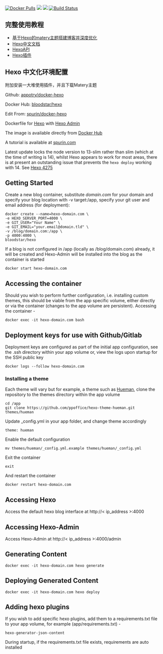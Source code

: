 [![Docker Pulls](https://img.shields.io/docker/pulls/spurin/hexo.svg)](https://hub.docker.com/r/bloodstar/hexo/)
[![](https://images.microbadger.com/badges/version/spurin/hexo.svg)](https://microbadger.com/images/spurin/hexo "Get your own version badge on microbadger.com")
[![](https://images.microbadger.com/badges/image/spurin/hexo.svg)](https://microbadger.com/images/spurin/hexo "Get your own image badge on microbadger.com")
[![Build Status](https://img.shields.io/docker/cloud/build/spurin/hexo.svg)](https://hub.docker.com/r/bloodstar/hexo/)

## **完整使用教程**

- [基于Hexo的matery主题搭建博客并深度优化](https://blog.17lai.site/hexo/2021-09-10-use-hexo-and-matery-to-make-a-perfect-blog/)
- [Hexo中文文档](https://hexo.io/zh-cn/docs/)
- [HexoAPI](https://hexo.io/zh-cn/api/)
- [Hexo插件](https://hexo.io/plugins/)

## **Hexo 中文化环境配置**
附加安装一大堆使用插件，并且下载Matery主题

Github: [appotry/docker-hexo](https://github.com/appotry/docker-hexo)

Docker Hub: [bloodstar/hexo](https://hub.docker.com/r/bloodstar/hexo)

Edit From: [spurin/docker-hexo](https://github.com/spurin/docker-hexo)


Dockerfile for [Hexo](https://hexo.io/) with [Hexo Admin](https://github.com/jaredly/hexo-admin)

The image is available directly from [Docker Hub](https://hub.docker.com/r/bloodstar/hexo/)

A tutorial is available at [spurin.com](https://spurin.com/2020/01/04/Creating-a-Blog-Website-with-Docker-Hexo-Github-Free-Hosting-and-HTTPS/)

Latest update locks the node version to 13-slim rather than slim (which at the time of writing is 14), whilst Hexo appears to work for most areas, there is at present an outstanding issue that prevents the `hexo deploy` working with 14.  See [Hexo 4275]( https://github.com/hexojs/hexo/issues/4275)

## Getting Started

Create a new blog container, substitute *domain.com* for your domain and specify your blog location with -v target:/app, specify your git user and email address (for deployment):

```
docker create --name=hexo-domain.com \
-e HEXO_SERVER_PORT=4000 \
-e GIT_USER="Your Name" \
-e GIT_EMAIL="your.email@domain.tld" \
-v /blog/domain.com:/app \
-p 4000:4000 \
bloodstar/hexo
```

If a blog is not configured in /app (locally as /blog/domain.com) already, it will be created and Hexo-Admin will be installed into the blog as the container is started

```
docker start hexo-domain.com
```

## Accessing the container

Should you wish to perform further configuration, i.e. installing custom themes, this should be viable from the app specific volume, either directly or via the container (changes to the app volume are persistent).  Accessing the container -

```
docker exec -it hexo-domain.com bash
```

## Deployment keys for use with Github/Gitlab

Deployment keys are configured as part of the initial app configuration, see the .ssh directory within your app volume or, view the logs upon startup for the SSH public key

```
docker logs --follow hexo-domain.com
```

### Installing a theme

Each theme will vary but for example, a theme such as [Hueman](https://github.com/ppoffice/hexo-theme-hueman), clone the repository to the themes directory within the app volume

```
cd /app
git clone https://github.com/ppoffice/hexo-theme-hueman.git themes/hueman
```

Update _config.yml in your app folder, and change theme accordingly

```
theme: hueman
```

Enable the default configuration

```
mv themes/hueman/_config.yml.example themes/hueman/_config.yml
```

Exit the container

```
exit
```

And restart the container

```
docker restart hexo-domain.com
```

## Accessing Hexo

Access the default hexo blog interface at http://< ip_address >:4000

## Accessing Hexo-Admin

Access Hexo-Admin at http://< ip_address >:4000/admin

## Generating Content

```
docker exec -it hexo-domain.com hexo generate
```

## Deploying Generated Content

```
docker exec -it hexo-domain.com hexo deploy
```

## Adding hexo plugins

If you wish to add specific hexo plugins, add them to a requirements.txt file to your app volume, for example (app/requirements.txt) -

```
hexo-generator-json-content
```

During startup, if the requirements.txt file exists, requirements are auto installed
